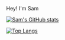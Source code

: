 Hey! I'm Sam

[![Sam's GitHub stats](https://github-readme-stats.vercel.app/api?username=sfwells0518&theme=vue-dark&show_icons=true)](https://github.com/anuraghazra/github-readme-stats)

[![Top Langs](https://github-readme-stats.vercel.app/api/top-langs/?username=sfwells0518&theme=vue-dark&layout=donut-vertical)](https://github.com/anuraghazra/github-readme-stats)
